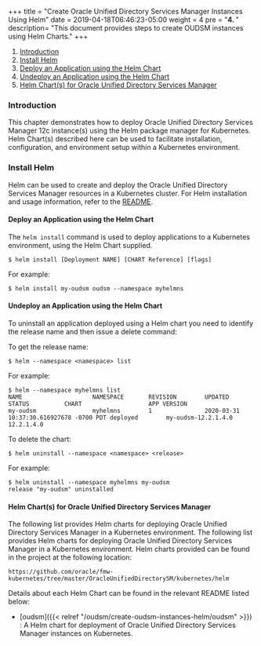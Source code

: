 +++
title = "Create Oracle Unified Directory Services Manager Instances Using Helm"
date = 2019-04-18T06:46:23-05:00
weight = 4 
pre = "<b>4. </b>"
description=  "This document provides steps to create OUDSM instances using Helm Charts."
+++

1. [Introduction](#introduction)
1. [Install Helm](#install-helm)
1. [Deploy an Application using the Helm Chart](#deploy-an-application-using-the-helm-chart)
1. [Undeploy an Application using the Helm Chart](#undeploy-an-application-using-the-helm-chart)
1. [Helm Chart(s) for Oracle Unified Directory Services Manager](#helm-charts-for-oracle-unified-directory-services-manager)

### Introduction

This chapter demonstrates how to deploy Oracle Unified Directory Services Manager 12c instance(s) using the Helm package manager for Kubernetes. Helm Chart(s) described here can be used to facilitate installation, configuration, and environment setup within a Kubernetes environment.

### Install Helm

Helm can be used to create and deploy the Oracle Unified Directory Services Manager resources in a Kubernetes cluster. For Helm installation and usage information, refer to the [README](https://github.com/helm/helm).

#### Deploy an Application using the Helm Chart

The `helm install` command is used to deploy applications to a Kubernetes environment, using the Helm Chart supplied.

```
$ helm install [Deployment NAME] [CHART Reference] [flags]
```

For example:

```
$ helm install my-oudsm oudsm --namespace myhelmns
```

#### Undeploy an Application using the Helm Chart

To uninstall an application deployed using a Helm chart you need to identify the release name and then issue a delete command:

To get the release name:

```
$ helm --namespace <namespace> list
```
        
For example:

```
$ helm --namespace myhelmns list
NAME                    NAMESPACE       REVISION        UPDATED                                 STATUS          CHART                   APP VERSION
my-oudsm                myhelmns        1               2020-03-31 10:37:30.616927678 -0700 PDT deployed        my-oudsm-12.2.1.4.0     12.2.1.4.0
```
        
To delete the chart:

```
$ helm uninstall --namespace <namespace> <release>
```
        
For example:

```
$ helm uninstall --namespace myhelmns my-oudsm
release "my-oudsm" uninstalled
```

#### Helm Chart(s) for Oracle Unified Directory Services Manager

The following list provides Helm charts for deploying Oracle Unified Directory Services Manager in a Kubernetes environment.  The following list provides Helm charts for deploying Oracle Unified Directory Services Manager in a Kubernetes environment.  Helm charts provided can be found in the project at the following location:

`https://github.com/oracle/fmw-kubernetes/tree/master/OracleUnifiedDirectorySM/kubernetes/helm`

Details about each Helm Chart can be found in the relevant README listed below:

* [oudsm]({{< relref "/oudsm/create-oudsm-instances-helm/oudsm" >}}) : A Helm chart for deployment of Oracle Unified Directory Services Manager instances on Kubernetes.
